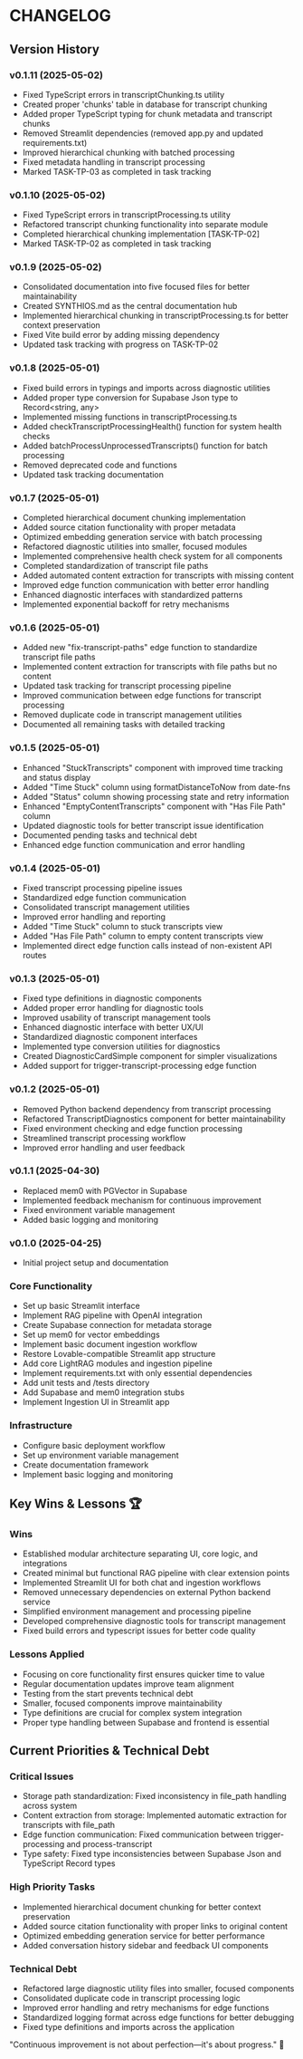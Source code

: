 
# CHANGELOG

## Version History

### v0.1.11 (2025-05-02)
- Fixed TypeScript errors in transcriptChunking.ts utility
- Created proper 'chunks' table in database for transcript chunking
- Added proper TypeScript typing for chunk metadata and transcript chunks
- Removed Streamlit dependencies (removed app.py and updated requirements.txt)
- Improved hierarchical chunking with batched processing
- Fixed metadata handling in transcript processing
- Marked TASK-TP-03 as completed in task tracking

### v0.1.10 (2025-05-02)
- Fixed TypeScript errors in transcriptProcessing.ts utility
- Refactored transcript chunking functionality into separate module
- Completed hierarchical chunking implementation [TASK-TP-02]
- Marked TASK-TP-02 as completed in task tracking

### v0.1.9 (2025-05-02)
- Consolidated documentation into five focused files for better maintainability
- Created SYNTHIOS.md as the central documentation hub
- Implemented hierarchical chunking in transcriptProcessing.ts for better context preservation
- Fixed Vite build error by adding missing dependency
- Updated task tracking with progress on TASK-TP-02

### v0.1.8 (2025-05-01)
- Fixed build errors in typings and imports across diagnostic utilities
- Added proper type conversion for Supabase Json type to Record<string, any>
- Implemented missing functions in transcriptProcessing.ts
- Added checkTranscriptProcessingHealth() function for system health checks
- Added batchProcessUnprocessedTranscripts() function for batch processing
- Removed deprecated code and functions
- Updated task tracking documentation

### v0.1.7 (2025-05-01)
- Completed hierarchical document chunking implementation
- Added source citation functionality with proper metadata
- Optimized embedding generation service with batch processing
- Refactored diagnostic utilities into smaller, focused modules
- Implemented comprehensive health check system for all components
- Completed standardization of transcript file paths
- Added automated content extraction for transcripts with missing content
- Improved edge function communication with better error handling
- Enhanced diagnostic interfaces with standardized patterns
- Implemented exponential backoff for retry mechanisms

### v0.1.6 (2025-05-01)
- Added new "fix-transcript-paths" edge function to standardize transcript file paths
- Implemented content extraction for transcripts with file paths but no content
- Updated task tracking for transcript processing pipeline
- Improved communication between edge functions for transcript processing
- Removed duplicate code in transcript management utilities
- Documented all remaining tasks with detailed tracking

### v0.1.5 (2025-05-01)
- Enhanced "StuckTranscripts" component with improved time tracking and status display
- Added "Time Stuck" column using formatDistanceToNow from date-fns
- Added "Status" column showing processing state and retry information
- Enhanced "EmptyContentTranscripts" component with "Has File Path" column
- Updated diagnostic tools for better transcript issue identification
- Documented pending tasks and technical debt
- Enhanced edge function communication and error handling

### v0.1.4 (2025-05-01)
- Fixed transcript processing pipeline issues
- Standardized edge function communication
- Consolidated transcript management utilities
- Improved error handling and reporting
- Added "Time Stuck" column to stuck transcripts view
- Added "Has File Path" column to empty content transcripts view
- Implemented direct edge function calls instead of non-existent API routes

### v0.1.3 (2025-05-01)
- Fixed type definitions in diagnostic components
- Added proper error handling for diagnostic tools
- Improved usability of transcript management tools
- Enhanced diagnostic interface with better UX/UI
- Standardized diagnostic component interfaces
- Implemented type conversion utilities for diagnostics
- Created DiagnosticCardSimple component for simpler visualizations
- Added support for trigger-transcript-processing edge function

### v0.1.2 (2025-05-01)
- Removed Python backend dependency from transcript processing
- Refactored TranscriptDiagnostics component for better maintainability
- Fixed environment checking and edge function processing
- Streamlined transcript processing workflow
- Improved error handling and user feedback

### v0.1.1 (2025-04-30)
- Replaced mem0 with PGVector in Supabase
- Implemented feedback mechanism for continuous improvement
- Fixed environment variable management
- Added basic logging and monitoring

### v0.1.0 (2025-04-25)
- Initial project setup and documentation

### Core Functionality
- Set up basic Streamlit interface
- Implement RAG pipeline with OpenAI integration
- Create Supabase connection for metadata storage
- Set up mem0 for vector embeddings
- Implement basic document ingestion workflow
- Restore Lovable-compatible Streamlit app structure
- Add core LightRAG modules and ingestion pipeline
- Implement requirements.txt with only essential dependencies
- Add unit tests and /tests directory
- Add Supabase and mem0 integration stubs
- Implement Ingestion UI in Streamlit app

### Infrastructure
- Configure basic deployment workflow
- Set up environment variable management
- Create documentation framework
- Implement basic logging and monitoring

## Key Wins & Lessons 🏆

### Wins
- Established modular architecture separating UI, core logic, and integrations
- Created minimal but functional RAG pipeline with clear extension points
- Implemented Streamlit UI for both chat and ingestion workflows
- Removed unnecessary dependencies on external Python backend service
- Simplified environment management and processing pipeline
- Developed comprehensive diagnostic tools for transcript management
- Fixed build errors and typescript issues for better code quality

### Lessons Applied
- Focusing on core functionality first ensures quicker time to value
- Regular documentation updates improve team alignment
- Testing from the start prevents technical debt
- Smaller, focused components improve maintainability
- Type definitions are crucial for complex system integration
- Proper type handling between Supabase and frontend is essential

## Current Priorities & Technical Debt

### Critical Issues
- Storage path standardization: Fixed inconsistency in file_path handling across system
- Content extraction from storage: Implemented automatic extraction for transcripts with file_path
- Edge function communication: Fixed communication between trigger-processing and process-transcript
- Type safety: Fixed type inconsistencies between Supabase Json and TypeScript Record types

### High Priority Tasks
- Implemented hierarchical document chunking for better context preservation
- Added source citation functionality with proper links to original content
- Optimized embedding generation service for better performance
- Added conversation history sidebar and feedback UI components

### Technical Debt
- Refactored large diagnostic utility files into smaller, focused components
- Consolidated duplicate code in transcript processing logic
- Improved error handling and retry mechanisms for edge functions
- Standardized logging format across edge functions for better debugging
- Fixed type definitions and imports across the application

"Continuous improvement is not about perfection—it's about progress." 🌱


